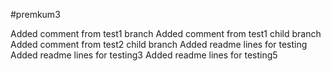 #premkum3

Added comment from test1 branch
Added comment from test1 child branch
Added comment from test2 child branch
Added readme lines for testing 
Added readme lines for testing3 
Added readme lines for testing5 

